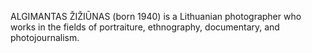 ALGIMANTAS ŽIŽIŪNAS (born 1940) is a Lithuanian photographer who works in the fields of portraiture, ethnography, documentary, and photojournalism.
